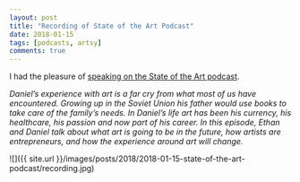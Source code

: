 ```yaml
---
layout: post
title: "Recording of State of the Art Podcast"
date: 2018-01-15
tags: [podcasts, artsy]
comments: true
---
```

I had the pleasure of [speaking on the State of the Art podcast](https://art19.com/shows/state-of-the-art/episodes/92a50b6a-c227-48a7-863a-56f754078146).

_Daniel’s experience with art is a far cry from what most of us have encountered. Growing up in the Soviet Union his father would use books to take care of the family’s needs. In Daniel’s life art has been his currency, his healthcare, his passion and now part of his career. In this episode, Ethan and Daniel talk about what art is going to be in the future, how artists are entrepreneurs, and how the experience around art will change._

![]({{ site.url }}/images/posts/2018/2018-01-15-state-of-the-art-podcast/recording.jpg)

